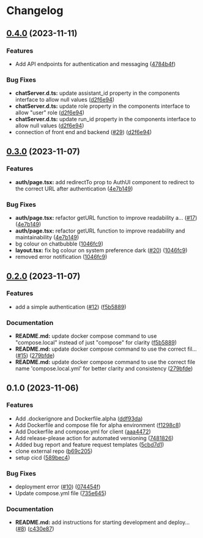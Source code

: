 # Changelog

## [0.4.0](https://github.com/FINGU-GRINDA/FINGU-WEB-PROTOTYPE/compare/v0.3.0...v0.4.0) (2023-11-11)


### Features

* Add API endpoints for authentication and messaging ([4784b4f](https://github.com/FINGU-GRINDA/FINGU-WEB-PROTOTYPE/commit/4784b4f7d9b013232b12e580d2890766363a167e))


### Bug Fixes

* **chatServer.d.ts:** update assistant_id property in the components interface to allow null values ([d2f6e94](https://github.com/FINGU-GRINDA/FINGU-WEB-PROTOTYPE/commit/d2f6e9431d28f0e8b57882d0c48ec3b02396d76e))
* **chatServer.d.ts:** update role property in the components interface to allow "user" role ([d2f6e94](https://github.com/FINGU-GRINDA/FINGU-WEB-PROTOTYPE/commit/d2f6e9431d28f0e8b57882d0c48ec3b02396d76e))
* **chatServer.d.ts:** update run_id property in the components interface to allow null values ([d2f6e94](https://github.com/FINGU-GRINDA/FINGU-WEB-PROTOTYPE/commit/d2f6e9431d28f0e8b57882d0c48ec3b02396d76e))
* connection of front end and backend ([#29](https://github.com/FINGU-GRINDA/FINGU-WEB-PROTOTYPE/issues/29)) ([d2f6e94](https://github.com/FINGU-GRINDA/FINGU-WEB-PROTOTYPE/commit/d2f6e9431d28f0e8b57882d0c48ec3b02396d76e))

## [0.3.0](https://github.com/FINGU-GRINDA/FINGU-WEB-PROTOTYPE/compare/v0.2.0...v0.3.0) (2023-11-07)


### Features

* **auth/page.tsx:** add redirectTo prop to AuthUI component to redirect to the correct URL after authentication ([4e7b149](https://github.com/FINGU-GRINDA/FINGU-WEB-PROTOTYPE/commit/4e7b14979b2b214b037944323f0a24f682e720fa))


### Bug Fixes

* **auth/page.tsx:** refactor getURL function to improve readability a… ([#17](https://github.com/FINGU-GRINDA/FINGU-WEB-PROTOTYPE/issues/17)) ([4e7b149](https://github.com/FINGU-GRINDA/FINGU-WEB-PROTOTYPE/commit/4e7b14979b2b214b037944323f0a24f682e720fa))
* **auth/page.tsx:** refactor getURL function to improve readability and maintainability ([4e7b149](https://github.com/FINGU-GRINDA/FINGU-WEB-PROTOTYPE/commit/4e7b14979b2b214b037944323f0a24f682e720fa))
* bg colour on chatbubble ([1046fc9](https://github.com/FINGU-GRINDA/FINGU-WEB-PROTOTYPE/commit/1046fc98ab299907c73f6c2097cffffa2a210ab6))
* **layout.tsx:** fix bg colour on system preference dark ([#20](https://github.com/FINGU-GRINDA/FINGU-WEB-PROTOTYPE/issues/20)) ([1046fc9](https://github.com/FINGU-GRINDA/FINGU-WEB-PROTOTYPE/commit/1046fc98ab299907c73f6c2097cffffa2a210ab6))
* removed error notification ([1046fc9](https://github.com/FINGU-GRINDA/FINGU-WEB-PROTOTYPE/commit/1046fc98ab299907c73f6c2097cffffa2a210ab6))

## [0.2.0](https://github.com/FINGU-GRINDA/FINGU-WEB-PROTOTYPE/compare/v0.1.0...v0.2.0) (2023-11-07)


### Features

* add a simple authentication ([#12](https://github.com/FINGU-GRINDA/FINGU-WEB-PROTOTYPE/issues/12)) ([f5b5889](https://github.com/FINGU-GRINDA/FINGU-WEB-PROTOTYPE/commit/f5b5889ef7dc470da0b0331cd7dcd46e3b981dc7))


### Documentation

* **README.md:** update docker compose command to use "compose.local" instead of just "compose" for clarity ([f5b5889](https://github.com/FINGU-GRINDA/FINGU-WEB-PROTOTYPE/commit/f5b5889ef7dc470da0b0331cd7dcd46e3b981dc7))
* **README.md:** update docker compose command to use the correct fil… ([#15](https://github.com/FINGU-GRINDA/FINGU-WEB-PROTOTYPE/issues/15)) ([279bfde](https://github.com/FINGU-GRINDA/FINGU-WEB-PROTOTYPE/commit/279bfde5a5a9773fe3e3d0fc534cc876e31c11e4))
* **README.md:** update docker compose command to use the correct file name 'compose.local.yml' for better clarity and consistency ([279bfde](https://github.com/FINGU-GRINDA/FINGU-WEB-PROTOTYPE/commit/279bfde5a5a9773fe3e3d0fc534cc876e31c11e4))

## 0.1.0 (2023-11-06)


### Features

* Add .dockerignore and Dockerfile.alpha ([ddf93da](https://github.com/FINGU-GRINDA/FINGU-WEB-PROTOTYPE/commit/ddf93dae898023f2a7745a2145a6cd7b72de6a50))
* Add Dockerfile and compose file for alpha environment ([f1298c8](https://github.com/FINGU-GRINDA/FINGU-WEB-PROTOTYPE/commit/f1298c8b5eb34e51c1c125dfb25c4df09c325fe8))
* Add Dockerfile and compose.yml for client ([aaa4472](https://github.com/FINGU-GRINDA/FINGU-WEB-PROTOTYPE/commit/aaa4472c2477965dcc3a1f01fd726349afd5658e))
* Add release-please action for automated versioning ([7481826](https://github.com/FINGU-GRINDA/FINGU-WEB-PROTOTYPE/commit/748182659d27e96231c5216772e1b6aa036cc011))
* Added bug report and feature request templates ([5cbd7d1](https://github.com/FINGU-GRINDA/FINGU-WEB-PROTOTYPE/commit/5cbd7d1f4462043f674227381d93fd73d2c9d73b))
* clone external repo ([b69c205](https://github.com/FINGU-GRINDA/FINGU-WEB-PROTOTYPE/commit/b69c20569d56370e7f3f2590dd2916f4e5bbca5c))
* setup cicd ([589bec4](https://github.com/FINGU-GRINDA/FINGU-WEB-PROTOTYPE/commit/589bec4bbb4434c8d6160bb915aad35792fc0cf9))


### Bug Fixes

* deployment error ([#10](https://github.com/FINGU-GRINDA/FINGU-WEB-PROTOTYPE/issues/10)) ([074454f](https://github.com/FINGU-GRINDA/FINGU-WEB-PROTOTYPE/commit/074454f979aff5aa0844396d15fdcbf12e663b98))
* Update compose.yml file ([735e645](https://github.com/FINGU-GRINDA/FINGU-WEB-PROTOTYPE/commit/735e645257168b94c6bd6bde5e210cf7c55e0a35))


### Documentation

* **README.md:** add instructions for starting development and deploy… ([#8](https://github.com/FINGU-GRINDA/FINGU-WEB-PROTOTYPE/issues/8)) ([c430e87](https://github.com/FINGU-GRINDA/FINGU-WEB-PROTOTYPE/commit/c430e87344a7d0d33e33271ade0370b78db326f2))
